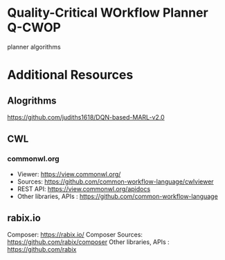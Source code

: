 # Quality-Critical WOrkflow Planner Q-CWOP
planner algorithms

# Additional Resources
## Alogrithms 
https://github.com/judiths1618/DQN-based-MARL-v2.0

## CWL
### commonwl.org 
* Viewer: https://view.commonwl.org/ 
* Sources: https://github.com/common-workflow-language/cwlviewer
* REST API: https://view.commonwl.org/apidocs
* Other libraries, APIs : https://github.com/common-workflow-language

## rabix.io
Composer: https://rabix.io/
Composer Sources: https://github.com/rabix/composer
Other libraries, APIs : https://github.com/rabix
